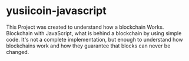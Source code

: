 # yusiicoin-javascript
This Project was created to understand  how a  blockchain Works.
Blockchain with JavaScript, what is behind a blockchain by using simple code. It's not a complete implementation, but enough to understand how blockchains work and how they guarantee that blocks can never be changed.
